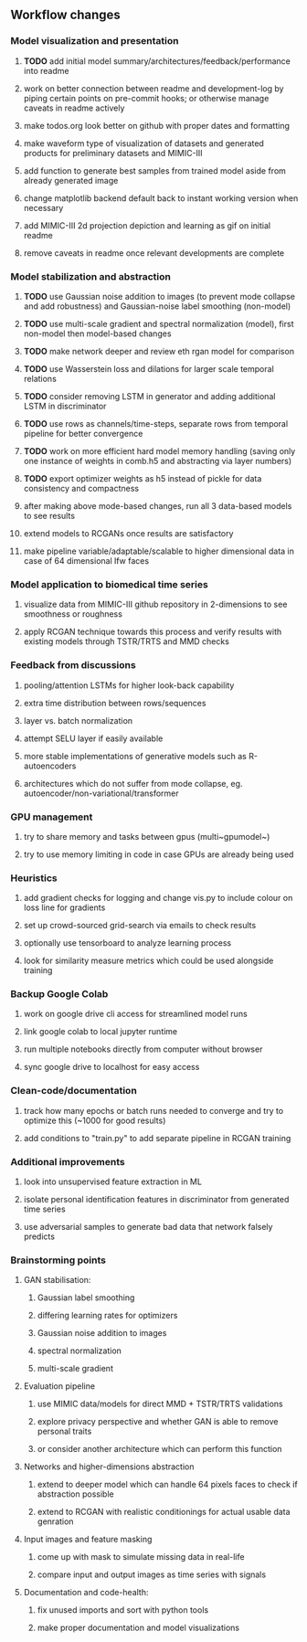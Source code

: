 Workflow changes
----------------

### Model visualization and presentation

1.  **TODO** add initial model
    summary/architectures/feedback/performance into readme

2.  work on better connection between readme and development-log by
    piping certain points on pre-commit hooks; or otherwise manage
    caveats in readme actively

3.  make todos.org look better on github with proper dates and
    formatting

4.  make waveform type of visualization of datasets and generated
    products for preliminary datasets and MIMIC-III

5.  add function to generate best samples from trained model aside from
    already generated image

6.  change matplotlib backend default back to instant working version
    when necessary

7.  add MIMIC-III 2d projection depiction and learning as gif on initial
    readme

8.  remove caveats in readme once relevant developments are complete

### Model stabilization and abstraction

1.  **TODO** use Gaussian noise addition to images (to
    prevent mode collapse and add robustness) and Gaussian-noise label
    smoothing (non-model)

2.  **TODO** use multi-scale gradient and spectral
    normalization (model), first non-model then model-based changes

3.  **TODO** make network deeper and review eth rgan model
    for comparison

4.  **TODO** use Wasserstein loss and dilations for larger
    scale temporal relations

5.  **TODO** consider removing LSTM in generator and adding
    additional LSTM in discriminator

6.  **TODO** use rows as channels/time-steps, separate rows
    from temporal pipeline for better convergence

7.  **TODO** work on more efficient hard model memory
    handling (saving only one instance of weights in comb.h5 and
    abstracting via layer numbers)

8.  **TODO** export optimizer weights as h5 instead of pickle
    for data consistency and compactness

9.  after making above mode-based changes, run all 3 data-based models
    to see results

10. extend models to RCGANs once results are satisfactory

11. make pipeline variable/adaptable/scalable to higher dimensional data
    in case of 64 dimensional lfw faces

### Model application to biomedical time series

1.  visualize data from MIMIC-III github repository in 2-dimensions to
    see smoothness or roughness

2.  apply RCGAN technique towards this process and verify results with
    existing models through TSTR/TRTS and MMD checks

### Feedback from discussions

1.  pooling/attention LSTMs for higher look-back capability

2.  extra time distribution between rows/sequences

3.  layer vs. batch normalization

4.  attempt SELU layer if easily available

5.  more stable implementations of generative models such as
    R-autoencoders

6.  architectures which do not suffer from mode collapse, eg.
    autoencoder/non-variational/transformer

### GPU management

1.  try to share memory and tasks between gpus (multi~gpumodel~)

2.  try to use memory limiting in code in case GPUs are already being
    used

### Heuristics

1.  add gradient checks for logging and change vis.py to include colour
    on loss line for gradients

2.  set up crowd-sourced grid-search via emails to check results

3.  optionally use tensorboard to analyze learning process

4.  look for similarity measure metrics which could be used alongside
    training

### Backup Google Colab

1.  work on google drive cli access for streamlined model runs

2.  link google colab to local jupyter runtime

3.  run multiple notebooks directly from computer without browser

4.  sync google drive to localhost for easy access

### Clean-code/documentation

1.  track how many epochs or batch runs needed to converge and try to
    optimize this (\~1000 for good results)

2.  add conditions to \"train.py\" to add separate pipeline in RCGAN
    training

### Additional improvements

1.  look into unsupervised feature extraction in ML

2.  isolate personal identification features in discriminator from
    generated time series

3.  use adversarial samples to generate bad data that network falsely
    predicts

### Brainstorming points

1.  GAN stabilisation:

    1.  Gaussian label smoothing

    2.  differing learning rates for optimizers

    3.  Gaussian noise addition to images

    4.  spectral normalization

    5.  multi-scale gradient

2.  Evaluation pipeline

    1.  use MIMIC data/models for direct MMD + TSTR/TRTS validations

    2.  explore privacy perspective and whether GAN is able to remove
        personal traits

    3.  or consider another architecture which can perform this function

3.  Networks and higher-dimensions abstraction

    1.  extend to deeper model which can handle 64 pixels faces to check
        if abstraction possible

    2.  extend to RCGAN with realistic conditionings for actual usable
        data genration

4.  Input images and feature masking

    1.  come up with mask to simulate missing data in real-life

    2.  compare input and output images as time series with signals

5.  Documentation and code-health:

    1.  fix unused imports and sort with python tools

    2.  make proper documentation and model visualizations
